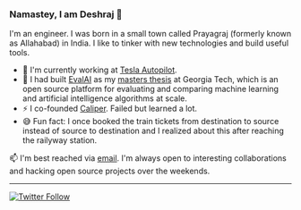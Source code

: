 ### Namastey, I am Deshraj 👋

<!--
**deshraj/deshraj** is a ✨ _special_ ✨ repository because its `README.md` (this file) appears on your GitHub profile.
-->

I'm an engineer. I was born in a small town called Prayagraj (formerly known as Allahabad) in India. I like to tinker with new technologies and build useful tools.

- 🔭 I'm currently working at [Tesla Autopilot](http://tesla.com/autopilotai).
- 🌱 I had built [EvalAI](https://eval.ai/) as my [masters thesis](https://smartech.gatech.edu/handle/1853/60738) at Georgia Tech, which is an open source platform for evaluating and comparing machine learning and artificial intelligence algorithms at scale.
- ⚡ I co-founded [Caliper](https://medium.com/caliper/introducing-caliper-3109fbd84513). Failed but learned a lot.
- 😅 Fun fact: I once booked the train tickets from destination to source instead of source to destination and I realized about this after reaching the railyway station. 

📫 I'm best reached via [email](https://deshraj.xyz). I'm always open to interesting collaborations and hacking open source projects over the weekends.

---

[![Twitter Follow](https://img.shields.io/twitter/follow/deshrajdry?label=Follow&style=social)](https://twitter.com/deshrajdry)
